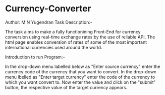 # Currency-Converter
Author: M N Yugendran
Task Description:-

The task aims to make a fully functionining Front-End for currency conversion using real-time exchange rates by the use of reliable API. 
The html page enables conversion of rates of some of the most important international currencies used around the world.

Introduction to run Program:-

In the drop-down menu labelled below as "Enter source currency" enter the currency code of the currency that you want to convert. 
In the drop-down menu lbelled as "Enter target currency" enter the code of the currency to which you want convert to. 
Now enter the value and click on the "submit" button, the respective value of the target currency appears.
